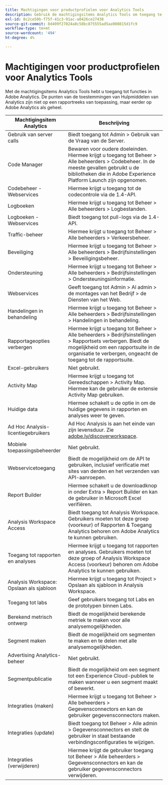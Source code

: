 ```yaml
---
title: Machtigingen voor productprofielen voor Analytics Tools
description: Gebruik de machtigingsitems Analytics Tools om toegang te verlenen tot functies in Adobe Analytics.
exl-id: 8c2ce50b-f75f-41c3-91ac-a0426ce27438
source-git-commit: 8d409f27024a8c58bc875555ad5aa980815d1fc9
workflow-type: tm+mt
source-wordcount: '494'
ht-degree: 4%

---
```


# Machtigingen voor productprofielen voor Analytics Tools

Met de machtigingsitems Analytics Tools hebt u toegang tot functies in Adobe Analytics. De punten van de toestemmingen van Hulpmiddelen van Analytics zijn niet op een rapportreeks van toepassing, maar eerder op Adobe Analytics als geheel.

| Machtigingsitem Analytics | Beschrijving |
|----|----|
| Gebruik van server calls | Biedt toegang tot Admin > Gebruik van de Vraag van de Server. |
| Code Manager | Bewaren voor oudere doeleinden. Hiermee krijgt u toegang tot Beheer > Alle beheerders > Codebeheer. In de meeste gevallen gebruikt u de bibliotheken die in Adobe Experience Platform Launch zijn opgenomen. |
| Codebeheer - Webservices | Hiermee krijgt u toegang tot de codecontrole via de 1.4-API. |
| Logboeken | Hiermee krijgt u toegang tot Beheer > Alle beheerders > Logbestanden. |
| Logboeken - Webservices | Biedt toegang tot pull-logs via de 1.4-API. |
| Traffic-beheer | Hiermee krijgt u toegang tot Beheer > Alle beheerders > Verkeersbeheer. |
| Beveiliging | Hiermee krijgt u toegang tot Beheer > Alle beheerders > Bedrijfsinstellingen > Beveiligingsbeheer. |
| Ondersteuning | Hiermee krijgt u toegang tot Beheer > Alle beheerders > Bedrijfsinstellingen > Ondersteuningsinformatie. |
| Webservices | Geeft toegang tot Admin > Al admin > de montages van het Bedrijf > de Diensten van het Web. |
| Handelingen in behandeling | Hiermee krijgt u toegang tot Beheer > Alle beheerders > Bedrijfsinstellingen > Handelingen in behandeling. |
| Rapportageopties verbergen | Hiermee krijgt u toegang tot Beheer > Alle beheerders > Bedrijfsinstellingen > Rapportsets verbergen. Biedt de mogelijkheid om een rapportsuite in de organisatie te verbergen, ongeacht de toegang tot de rapportsuite. |
| Excel-gebruikers | Niet gebruikt. |
| Activity Map | Hiermee krijgt u toegang tot Gereedschappen > Activity Map. Hiermee kan de gebruiker de extensie Activity Map gebruiken. |
| Huidige data | Hiermee schakelt u de optie in om de huidige gegevens in rapporten en analyses weer te geven. |
| Ad Hoc Analysis-licentiegebruikers | Ad Hoc Analysis is aan het einde van zijn levensduur. Zie [adobe.ly/discoverworkspace](https://adobe.ly/discoverworkspace). |
| Mobiele toepassingsbeheerder | Niet gebruikt. |
| Webservicetoegang | Biedt de mogelijkheid om de API te gebruiken, inclusief verificatie met sites van derden en het verzenden van API-aanroepen. |
| Report Builder | Hiermee schakelt u de downloadknop in onder Extra > Report Builder en kan de gebruiker in Microsoft Excel verifiëren. |
| Analysis Workspace Access | Biedt toegang tot Analysis Workspace. Gebruikers moeten tot deze groep (voorkeur) of Rapporten &amp; Toegang Analytics behoren om Adobe Analytics te kunnen gebruiken. |
| Toegang tot rapporten en analyses | Hiermee krijgt u toegang tot rapporten en analyses. Gebruikers moeten tot deze groep of Analysis Workspace Access (voorkeur) behoren om Adobe Analytics te kunnen gebruiken. |
| Analysis Workspace: Opslaan als sjabloon | Hiermee krijgt u toegang tot Project > Opslaan als sjabloon in Analysis Workspace. |
| Toegang tot labs | Geef gebruikers toegang tot Labs en de prototypen binnen Labs. |
| Berekend metrisch ontwerp | Biedt de mogelijkheid berekende metriek te maken voor alle analysemogelijkheden. |
| Segment maken | Biedt de mogelijkheid om segmenten te maken en te delen met alle analysemogelijkheden. |
| Advertising Analytics-beheer | Niet gebruikt. |
| Segmentpublicatie | Biedt de mogelijkheid om een segment tot een Experience Cloud-publiek te maken wanneer u een segment maakt of bewerkt. |
| Integraties (maken) | Hiermee krijgt u toegang tot Beheer > Alle beheerders > Gegevensconnectors en kan de gebruiker gegevensconnectors maken. |
| Integraties (update) | Biedt toegang tot Beheer > Alle admin > Gegevensconnectors en stelt de gebruiker in staat bestaande verbindingsconfiguraties te wijzigen. |
| Integraties (verwijderen) | Hiermee krijgt de gebruiker toegang tot Beheer > Alle beheerders > Gegevensconnectors en kan de gebruiker gegevensconnectors verwijderen. |
